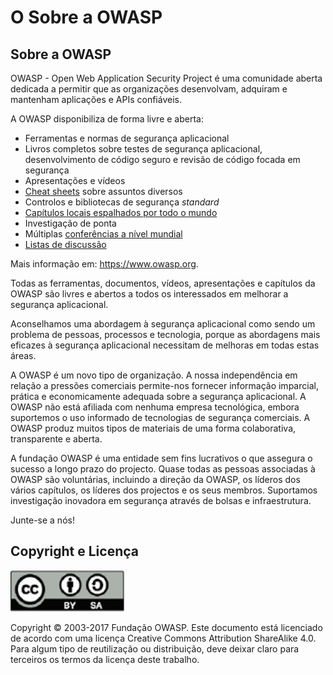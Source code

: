 # O Sobre a OWASP

## Sobre a OWASP

OWASP - Open Web Application Security Project é uma comunidade aberta dedicada
a permitir que as organizações desenvolvam, adquiram e mantenham aplicações e
APIs confiáveis.

A OWASP disponibiliza de forma livre e aberta:

* Ferramentas e normas de segurança aplicacional
* Livros completos sobre testes de segurança aplicacional, desenvolvimento
  de código seguro e revisão de código focada em segurança
* Apresentações e vídeos
* [Cheat sheets][1] sobre assuntos diversos
* Controlos e bibliotecas de segurança _standard_
* [Capítulos locais espalhados por todo o mundo][2]
* Investigação de ponta
* Múltiplas [conferências a nível mundial][3]
* [Listas de discussão][4]

Mais informação em: https://www.owasp.org.

Todas as ferramentas, documentos, vídeos, apresentações e capítulos da OWASP
são livres e abertos a todos os interessados em melhorar a segurança
aplicacional.

Aconselhamos uma abordagem à segurança aplicacional como sendo um problema de
pessoas, processos e tecnologia, porque as abordagens mais eficazes à segurança
aplicacional necessitam de melhoras em todas estas áreas.

A OWASP é um novo tipo de organização. A nossa independência em relação a
pressões comerciais permite-nos fornecer informação imparcial, prática e
economicamente adequada sobre a segurança aplicacional. A OWASP não está
afiliada com nenhuma empresa tecnológica, embora suportemos o uso informado de
tecnologias de segurança comerciais. A OWASP produz muitos tipos de materiais
de uma forma colaborativa, transparente e aberta.

A fundação OWASP é uma entidade sem fins lucrativos o que assegura o sucesso a
longo prazo do projecto. Quase todas as pessoas associadas à OWASP são
voluntárias, incluindo a direção da OWASP, os líderos dos vários capítulos, os
líderes dos projectos e os seus membros. Suportamos investigação inovadora em
segurança através de bolsas e infraestrutura.

Junte-se a nós!

## Copyright e Licença

![license](images/license.png)

Copyright © 2003-2017 Fundação OWASP. Este documento está licenciado de acordo
com uma licença Creative Commons Attribution ShareAlike 4.0. Para algum tipo de
reutilização ou distribuição, deve deixar claro para terceiros os termos da
licença deste trabalho.

[1]: https://www.owasp.org/index.php/OWASP_Cheat_Sheet_Series
[2]: https://www.owasp.org/index.php/OWASP_Chapter
[3]: https://www.owasp.org/index.php/Category:OWASP_AppSec_Conference
[4]: https://lists.owasp.org/mailman/listinfo

